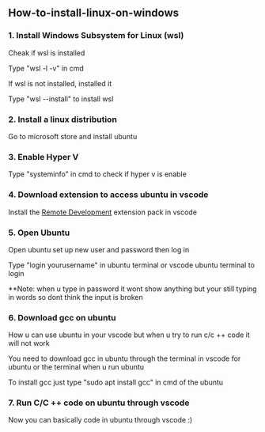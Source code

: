 ## How-to-install-linux-on-windows

### 1. Install Windows Subsystem for Linux (wsl)
<p>Cheak if wsl is installed</p>
<p>Type "wsl -l -v" in cmd</p>
<p>If wsl is not installed, installed it</p>
<p>Type "wsl --install" to install wsl</p>

### 2. Install a linux distribution
<p>Go to microsoft store and install ubuntu</p>

### 3. Enable Hyper V
<p>Type "systeminfo" in cmd to check if hyper v is enable</p>

### 4. Download extension to access ubuntu in vscode
<p>Install the <a href="https://marketplace.visualstudio.com/items?itemName=ms-vscode-remote.vscode-remote-extensionpack" target="_blank" rel="noopener noreferrer">Remote Development</a> extension pack in vscode</p>

### 5. Open Ubuntu
<p>Open ubuntu set up new user and password then log in</p>
<p>Type "login yourusername" in ubuntu terminal or vscode ubuntu terminal to login</p>
<p>**Note: when u type in password it wont show anything but your still typing in words so dont think the input is broken</p>

### 6. Download gcc on ubuntu
<p>How u can use ubuntu in your vscode but when u try to run c/c ++ code it will not work</p>
<p>You need to download gcc in ubuntu through the terminal in vscode for ubuntu or the terminal when u run ubuntu</p>
<p>To install gcc just type "sudo apt install gcc" in cmd of the ubuntu</p>

### 7. Run C/C ++ code on ubuntu through vscode
<p>Now you can basically code in ubuntu through vscode :)</p>
